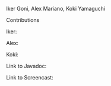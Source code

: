 Iker Goni, Alex Mariano, Koki Yamaguchi

Contributions

 Iker:
 
 Alex:
 
 Koki:
 
 Link to Javadoc:
 
 Link to Screencast:

